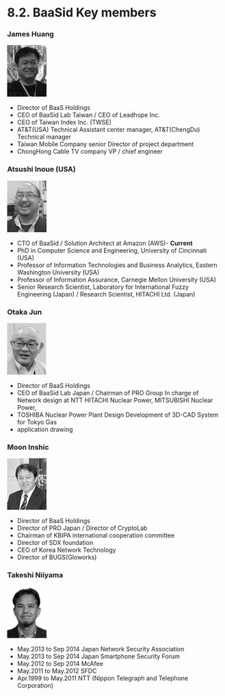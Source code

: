 # 8.2. BaaSid Key members

### James Huang

![](../../.gitbook/assets/p1.png)

* Director of BaaS Holdings
* CEO of BaaSid Lab Taiwan / CEO of Leadhope Inc.
* CEO of Taiwan Index Inc. (TWSE)
* AT\&T(USA) Technical Assistant center manager, AT\&T(ChengDu) Technical manager
* Taiwan Mobile Company senior Director of project department
* ChongHong Cable TV company VP / chief engineer

### Atsushi Inoue (USA)

![](../../.gitbook/assets/p2.jpg)

* CTO of BaaSid / Solution Architect at Amazon (AWS)- **Current**
* PhD in Computer Science and Engineering, University of Cincinnati (USA)
* Professor of Information Technologies and Business Analytics, Eastern Washington University (USA)
* Professor of Information Assurance, Carnegie Mellon University (USA)
* Senior Research Scientist, Laboratory for International Fuzzy Engineering (Japan) / Research Scientist, HITACHI Ltd. (Japan)

### Otaka Jun

![](../../.gitbook/assets/p3.png)

* Director of BaaS Holdings
* CEO of BaaSid Lab Japan / Chairman of PRO Group In charge of Network design at NTT HITACHI Nuclear Power, MITSUBISHI Nuclear Power,
* TOSHIBA Nuclear Power Plant Design Development of 3D-CAD System for Tokyo Gas
* application drawing

### Moon Inshic

![](../../.gitbook/assets/p4.png)

* Director of BaaS Holdings
* Director of PRO Japan / Director of CryptoLab
* Chairman of KBIPA international cooperation committee
* Director of SDX foundation
* CEO of Korea Network Technology
* Director of BUGS(Gloworks)

### Takeshi Niiyama

![](../../.gitbook/assets/p5.jpg)

* May.2013 to Sep 2014 Japan Network Security Association
* May.2013 to Sep 2014 Japan Smartphone Security Forum
* May.2012 to Sep 2014 McAfee
* May.2011 to May.2012 SFDC
* Apr.1999 to May.2011 NTT (Nippon Telegraph and Telephone Corporation)

